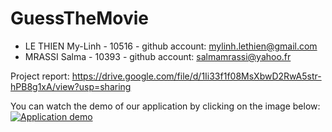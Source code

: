 # GuessTheMovie

- LE THIEN My-Linh - 10516 - github account: mylinh.lethien@gmail.com
- MRASSI Salma - 10393 - github account: salmamrassi@yahoo.fr

Project report: https://drive.google.com/file/d/1Ii33f1f08MsXbwD2RwA5str-hPB8g1xA/view?usp=sharing

You can watch the demo of our application by clicking on the image below:
[![Application demo](https://img.youtube.com/vi/-ZA5uxu-kN8/0.jpg)](https://youtu.be/-ZA5uxu-kN8)
